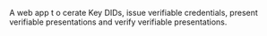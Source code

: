 A web app t o cerate Key DIDs, issue verifiable credentials, present verifiable presentations and verify verifiable presentations.
